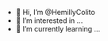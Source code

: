 - 👋 Hi, I’m @HemillyColito
- 👀 I’m interested in ...
- 🌱 I’m currently learning ...
<!---
HemillyColito/HemillyColito is a ✨ special ✨ repository because its `README.md` (this file) appears on your GitHub profile.
You can click the Preview link to take a look at your changes.
--->
